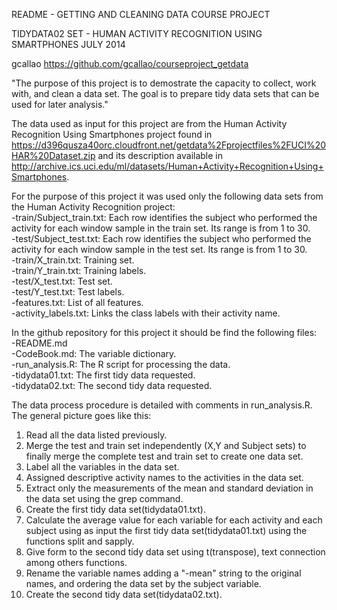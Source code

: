 README - GETTING AND CLEANING DATA COURSE PROJECT

TIDYDATA02 SET - HUMAN ACTIVITY RECOGNITION USING SMARTPHONES
JULY 2014

gcallao
https://github.com/gcallao/courseproject_getdata

"The purpose of this project is to demostrate the capacity to collect, work with, and clean a data set. The goal is to prepare tidy data sets that can be used for later analysis."

The data used as input for this project are from the Human Activity Recognition Using Smartphones project found in https://d396qusza40orc.cloudfront.net/getdata%2Fprojectfiles%2FUCI%20HAR%20Dataset.zip and its description available in http://archive.ics.uci.edu/ml/datasets/Human+Activity+Recognition+Using+Smartphones. 

For the purpose of this project it was used only the following data sets from the Human Activity Recognition project:       
-train/Subject_train.txt: Each row identifies the subject who performed the activity for each window sample in the train set. Its range is from 1 to 30.             
-test/Subject_test.txt: Each row identifies the subject who performed the activity for each window sample in the test set. Its range is from 1 to 30.          
-train/X_train.txt: Training set.         
-train/Y_train.txt: Training labels.          
-test/X_test.txt: Test set.         
-test/Y_test.txt: Test labels.        
-features.txt: List of all features.      
-activity_labels.txt: Links the class labels with their activity name.

In the github repository for this project it should be find the following files:        
-README.md        
-CodeBook.md: The variable dictionary.        
-run_analysis.R: The R script for processing the data.      
-tidydata01.txt: The first tidy data requested.     
-tidydata02.txt: The second tidy data requested.      

The data process procedure is detailed with comments in run_analysis.R. The general picture goes like this:     
1. Read all the data listed previously.       
2. Merge the test and train set independently (X,Y and Subject sets) to finally merge the complete test and train set to create one data set.      
3. Label all the variables in the data set.       
4. Assigned descriptive activity names to the activities in the data set.     
5. Extract only the measurements of the mean and standard deviation in the data set using the grep command.     
6. Create the first tidy data set(tidydata01.txt).      
7. Calculate the average value for each variable for each activity and each subject using as input the first tidy data set(tidydata01.txt) using the functions split and sapply.     
8. Give form to the second tidy data set using t(transpose), text connection among others functions.      
9. Rename the variable names adding a "-mean" string to the original names, and ordering the data set by the subject variable.       
10. Create the second tidy data set(tidydata02.txt).      
